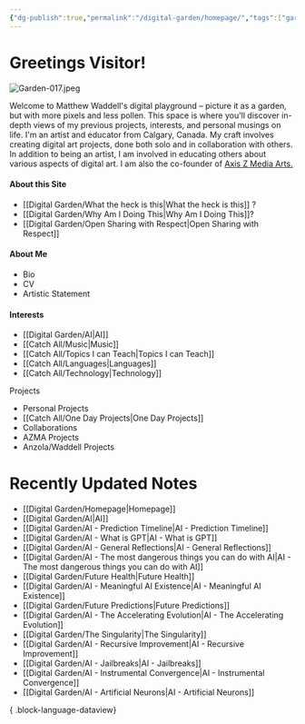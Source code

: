 ```yaml
---
{"dg-publish":true,"permalink":"/digital-garden/homepage/","tags":["gardenEntry"],"updated":"2023-12-06T23:30:21.143-07:00"}
---
```


# Greetings Visitor!
![Garden-017.jpeg](/img/user/Attachements/Garden-017.jpeg)

Welcome to Matthew Waddell's digital playground – picture it as a garden, but with more pixels and less pollen. This space is where you'll discover in-depth views of my previous projects, interests, and personal musings on life.  I'm an artist and educator from Calgary, Canada. My craft involves creating digital art projects, done both solo and in collaboration with others. In addition to being an artist, I am involved in educating others about various aspects of digital art. I am also the co-founder of [Axis Z Media Arts.](https://azmadigital.com/) 

#### About this Site 
- [[Digital Garden/What the heck is this\|What the heck is this]] ?
- [[Digital Garden/Why Am I Doing This\|Why Am I Doing This]]?
-  [[Digital Garden/Open Sharing with Respect\|Open Sharing with Respect]]
####  About Me
- Bio
- CV
- Artistic Statement

#### Interests
- [[Digital Garden/AI\|AI]]
- [[Catch All/Music\|Music]]
- [[Catch All/Topics I can Teach\|Topics I can Teach]]
- [[Catch All/Languages\|Languages]]
- [[Catch All/Technology\|Technology]]

Projects
- Personal Projects
- [[Catch All/One Day Projects\|One Day Projects]]
- Collaborations
- AZMA Projects
- Anzola/Waddell Projects

# Recently Updated Notes
- [[Digital Garden/Homepage\|Homepage]]
- [[Digital Garden/AI\|AI]]
- [[Digital Garden/AI - Prediction Timeline\|AI - Prediction Timeline]]
- [[Digital Garden/AI - What is GPT\|AI - What is GPT]]
- [[Digital Garden/AI - General Reflections\|AI - General Reflections]]
- [[Digital Garden/AI - The most dangerous things you can do with AI\|AI - The most dangerous things you can do with AI]]
- [[Digital Garden/Future Health\|Future Health]]
- [[Digital Garden/AI - Meaningful AI Existence\|AI - Meaningful AI Existence]]
- [[Digital Garden/Future Predictions\|Future Predictions]]
- [[Digital Garden/AI - The Accelerating Evolution\|AI - The Accelerating Evolution]]
- [[Digital Garden/The Singularity\|The Singularity]]
- [[Digital Garden/AI - Recursive Improvement\|AI - Recursive Improvement]]
- [[Digital Garden/AI - Jailbreaks\|AI - Jailbreaks]]
- [[Digital Garden/AI - Instrumental Convergence\|AI - Instrumental Convergence]]
- [[Digital Garden/AI - Artificial Neurons\|AI - Artificial Neurons]]

{ .block-language-dataview}
